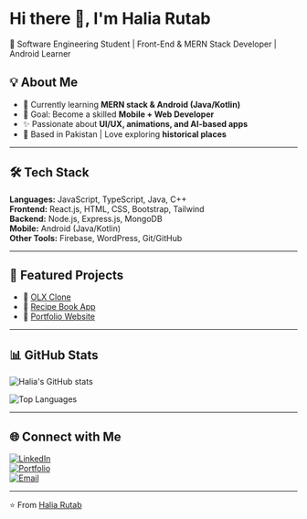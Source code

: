 # Hi there 👋, I'm Halia Rutab  
🚀 Software Engineering Student | Front-End & MERN Stack Developer | Android Learner  

## 💡 About Me  
- 🌱 Currently learning **MERN stack & Android (Java/Kotlin)**  
- 🎯 Goal: Become a skilled **Mobile + Web Developer**  
- ✨ Passionate about **UI/UX, animations, and AI-based apps**  
- 📍 Based in Pakistan | Love exploring **historical places**  

---

## 🛠️ Tech Stack  
**Languages:** JavaScript, TypeScript, Java, C++  
**Frontend:** React.js, HTML, CSS, Bootstrap, Tailwind  
**Backend:** Node.js, Express.js, MongoDB  
**Mobile:** Android (Java/Kotlin)  
**Other Tools:** Firebase, WordPress, Git/GitHub  

---

## 📌 Featured Projects  
- 🔗 [OLX Clone](https://github.com/haliarutab24/olx-clone)  
- 🔗 [Recipe Book App](https://github.com/haliarutab24/recipe-book-app)  
- 🔗 [Portfolio Website](https://github.com/haliarutab24/portfolio)  

---

## 📊 GitHub Stats  
![Halia's GitHub stats](https://github-readme-stats.vercel.app/api?username=haliarutab24&show_icons=true&theme=tokyonight)  

![Top Languages](https://github-readme-stats.vercel.app/api/top-langs/?username=haliarutab24&layout=compact&theme=tokyonight)  

---

## 🌐 Connect with Me  
[![LinkedIn](https://img.shields.io/badge/LinkedIn-blue?logo=linkedin&logoColor=white)](https://linkedin.com/in/your-link)  
[![Portfolio](https://img.shields.io/badge/Portfolio-%23FF7139.svg?logo=firefox&logoColor=white)](https://your-portfolio-link.com)  
[![Email](https://img.shields.io/badge/Email-D14836?logo=gmail&logoColor=white)](mailto:your-email@example.com)  

---
⭐️ From [Halia Rutab](https://github.com/haliarutab24)
